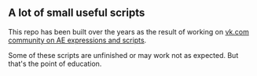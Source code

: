 ## A lot of small useful scripts

This repo has been built over the years as the result of working on [vk.com community on AE expressions and scripts](http://vk.com/ae_exp).

Some of these scripts are unfinished or may work not as expected. 
But that's the point of education.
